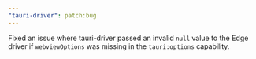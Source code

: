 ```yaml
---
"tauri-driver": patch:bug
---
```


Fixed an issue where tauri-driver passed an invalid `null` value to the Edge driver if `webviewOptions` was missing in the `tauri:options` capability.
